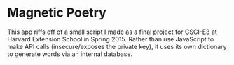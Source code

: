 # Magnetic Poetry

This app riffs off of a small script I made as a final project for CSCI-E3 at
Harvard Extension School in Spring 2015. Rather than use JavaScript to make API
calls (insecure/exposes the private key), it uses its own dictionary to generate
words via an internal database.
